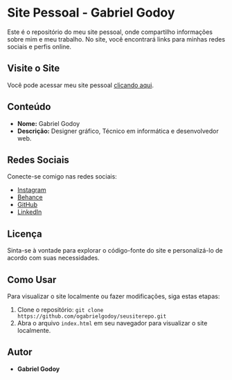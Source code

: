 # Site Pessoal - Gabriel Godoy

Este é o repositório do meu site pessoal, onde compartilho informações sobre mim e meu trabalho. No site, você encontrará links para minhas redes sociais e perfis online.

## Visite o Site

Você pode acessar meu site pessoal [clicando aqui](https://ogabrielgodoy.com,br).

## Conteúdo

- **Nome:** Gabriel Godoy
- **Descrição:** Designer gráfico, Técnico em informática e desenvolvedor web.

## Redes Sociais

Conecte-se comigo nas redes sociais:
- [Instagram](https://instagram.com/oogabrielgodoy)
- [Behance](https://behance.net/ogabrielgodoy)
- [GitHub](https://github.com/ogabrielgodoy)
- [LinkedIn](https://www.linkedin.com/in/oogabrielgodoy)

## Licença

Sinta-se à vontade para explorar o código-fonte do site e personalizá-lo de acordo com suas necessidades.

## Como Usar

Para visualizar o site localmente ou fazer modificações, siga estas etapas:

1. Clone o repositório: `git clone https://github.com/ogabrielgodoy/seusiterepo.git`
2. Abra o arquivo `index.html` em seu navegador para visualizar o site localmente.

## Autor

- **Gabriel Godoy**
